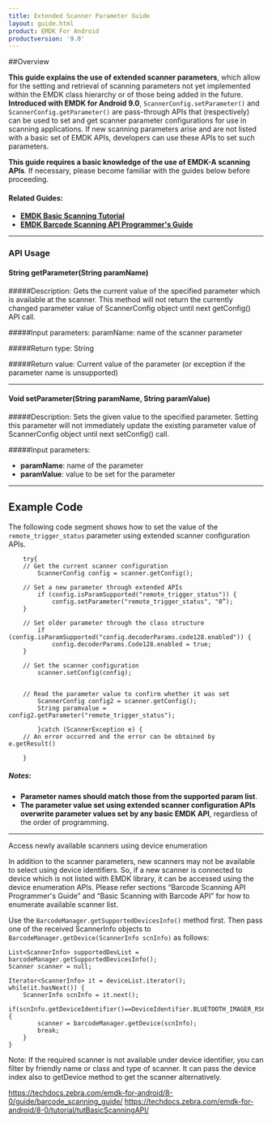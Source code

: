 ```yaml
---
title: Extended Scanner Parameter Guide
layout: guide.html
product: EMDK For Android
productversion: '9.0'
---
```


##Overview

**This guide explains the use of extended scanner parameters**, which allow for the setting and retrieval of scanning parameters not yet implemented within the EMDK class hierarchy or of those being added in the future. **Introduced with EMDK for Android 9.0**, `ScannerConfig.setParameter()` and `ScannerConfig.getParameter()` are pass-through APIs that (respectively) can be used to set and get scanner parameter configurations for use in scanning applications. If new scanning parameters arise and are not listed with a basic set of EMDK APIs, developers can use these APIs to set such parameters.

**This guide requires a basic knowledge of the use of EMDK-A scanning APIs**. If necessary, please become familiar with the guides below before proceeding. 

#### Related Guides:
* **[EMDK Basic Scanning Tutorial](https://techdocs.zebra.com/emdk-for-android/latest/tutorial/tutBasicScanningAPI/)**
* **[EMDK Barcode Scanning API Programmer's Guide](https://techdocs.zebra.com/emdk-for-android/latest/guide/barcode_scanning_guide/)**

-----

### API Usage

<!-- BELOW BASICLY REPEATS ABOVE:  
Extended scanner parameter configuration APIs are used for configuring and reading scanner parameters and values that are not supported through the [EMDK basic scanning APIs](../../apimenu). Developers currently can use the existing class structure and IntelliSense with a `ScannerConfig` object such as `config.scanParams.decodeHapticFeedback`, but are unable to use that method to read or set new scanning parameters that are now supported by extended scanner parameter configuration APIs. 

WHAT ARE THOSE PARAMERERS? 
New parameters not supported by existing class structure are listed in here >>> `link to a new page with latest params`<<<. Developers need to refer those parameters and supported values from above document and pass the parameter information to extended APIs.

-----
 -->

#### String getParameter(String paramName)

#####Description: 
Gets the current value of the specified parameter which is available at the scanner. This method will not return the currently changed parameter value of ScannerConfig object until next getConfig() API call.

#####Input parameters:
paramName: name of the scanner parameter

#####Return type: 
String 

#####Return value:
Current value of the parameter (or exception if the parameter name is unsupported)

-----

#### Void setParameter(String paramName, String paramValue)

#####Description: 
Sets the given value to the specified parameter. Setting this parameter will not immediately update the existing parameter value of ScannerConfig object until next setConfig() call.

#####Input parameters:
* **paramName**: name of the parameter 
* **paramValue**: value to be set for the parameter

-----

## Example Code

<!-- 
Supported extended scanner parameter list
Please refer this >>> link to a new page with latest params<<<  section of EMDK documentation for get all the extended scanner parameter configurations and supported values.

HUH? 
This is in line with previous scanner configuration APIs. It needs to get the object of `ScannerConfig` to load the current settings before using extended scanning parameter APIs. 
 -->

The following code segment shows how to set the value of the `remote_trigger_status` parameter using extended scanner configuration APIs. 

        try{
        // Get the current scanner configuration
            ScannerConfig config = scanner.getConfig();

        // Set a new parameter through extended APIs
            if (config.isParamSupported("remote_trigger_status")) {
                config.setParameter("remote_trigger_status", "0”);
        }

        // Set older parameter through the class structure
            if (config.isParamSupported("config.decoderParams.code128.enabled")) {
                config.decoderParams.Code128.enabled = true;
        }

        // Set the scanner configuration
            scanner.setConfig(config);


        // Read the parameter value to confirm whether it was set
            ScannerConfig config2 = scanner.getConfig();
            String paramvalue = config2.getParameter("remote_trigger_status");

            }catch (ScannerException e) {
        // An error occurred and the error can be obtained by e.getResult()

        }

##### Notes: 
* **Parameter names should match those from the supported param list**. 
* **The parameter value set using extended scanner configuration APIs overwrite parameter values set by any basic EMDK API**, regardless of the order of programming.

-----

Access newly available scanners using device enumeration

In addition to the scanner parameters, new scanners may not be available to select using device identifiers. So, if a new scanner is connected to device which is not listed with EMDK library, it can be accessed using the device enumeration APIs. Please refer sections “Barcode Scanning API Programmer's Guide” and “Basic Scanning with Barcode API” for how to enumerate available scanner list.

Use the `BarcodeManager.getSupportedDevicesInfo()` method first. Then pass one of the received ScannerInfo objects to `BarcodeManager.getDevice(ScannerInfo scnInfo)` as follows:


    List<ScannerInfo> supportedDevList = barcodeManager.getSupportedDevicesInfo();
    Scanner scanner = null;

    Iterator<ScannerInfo> it = deviceList.iterator();
    while(it.hasNext()) {
        ScannerInfo scnInfo = it.next();
        if(scnInfo.getDeviceIdentifier()==DeviceIdentifier.BLUETOOTH_IMAGER_RS6000){        
            scanner = barcodeManager.getDevice(scnInfo);
            break;
        }
    }

Note: If the required scanner is not available under device identifier, you can filter by friendly name or class and type of scanner. It can pass the device index also to getDevice method to get the scanner alternatively.

https://techdocs.zebra.com/emdk-for-android/8-0/guide/barcode_scanning_guide/
https://techdocs.zebra.com/emdk-for-android/8-0/tutorial/tutBasicScanningAPI/


